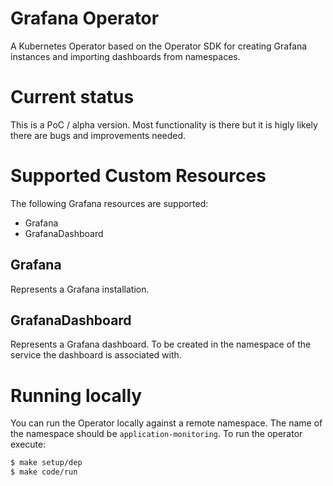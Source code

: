 # Grafana Operator

A Kubernetes Operator based on the Operator SDK for creating Grafana instances and importing dashboards from namespaces.

# Current status

This is a PoC / alpha version. Most functionality is there but it is higly likely there are bugs and improvements needed.

# Supported Custom Resources

The following Grafana resources are supported:

* Grafana
* GrafanaDashboard

## Grafana

Represents a Grafana installation.

## GrafanaDashboard

Represents a Grafana dashboard. To be created in the namespace of the service the dashboard is associated with.

# Running locally

You can run the Operator locally against a remote namespace. The name of the namespace should be `application-monitoring`. To run the operator execute:

```sh
$ make setup/dep
$ make code/run
```